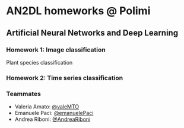 # AN2DL homeworks @ Polimi
## Artificial Neural Networks and Deep Learning
### Homework 1: Image classification
Plant species classification

### Homework 2: Time series classification

### Teammates
- Valeria Amato: [@valeMTO](https://github.com/valeMTO)
- Emanuele Paci: [@emanuelePaci](https://github.com/emanuelePaci)
- Andrea Riboni: [@AndreaRiboni](https://github.com/AndreaRiboni)
